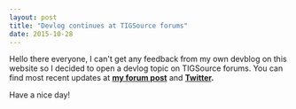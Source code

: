 ```yaml
---
layout: post
title: "Devlog continues at TIGSource forums"
date: 2015-10-28
---
```


Hello there everyone, I can't get any feedback from my own devblog on this website so I decided to open a devlog topic on TIGSource forums. You can find most recent updates at **[my forum post](http://forums.tigsource.com/index.php?topic=50838)** and **[Twitter](http://twitter.com/naezith).**

Have a nice day!